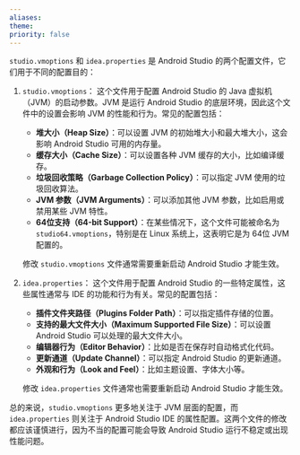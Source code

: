 ```yaml
---
aliases: 
theme: 
priority: false
---
```


`studio.vmoptions` 和 `idea.properties` 是 Android Studio 的两个配置文件，它们用于不同的配置目的：

1. `studio.vmoptions`：
   这个文件用于配置 Android Studio 的 Java 虚拟机（JVM）的启动参数。JVM 是运行 Android Studio 的底层环境，因此这个文件中的设置会影响 JVM 的性能和行为。常见的配置包括：

   - **堆大小（Heap Size）**：可以设置 JVM 的初始堆大小和最大堆大小，这会影响 Android Studio 可用的内存量。
   - **缓存大小（Cache Size）**：可以设置各种 JVM 缓存的大小，比如编译缓存。
   - **垃圾回收策略（Garbage Collection Policy）**：可以指定 JVM 使用的垃圾回收算法。
   - **JVM 参数（JVM Arguments）**：可以添加其他 JVM 参数，比如启用或禁用某些 JVM 特性。
   - **64位支持（64-bit Support）**：在某些情况下，这个文件可能被命名为 `studio64.vmoptions`，特别是在 Linux 系统上，这表明它是为 64位 JVM 配置的。

   修改 `studio.vmoptions` 文件通常需要重新启动 Android Studio 才能生效。

2. `idea.properties`：
   这个文件用于配置 Android Studio 的一些特定属性，这些属性通常与 IDE 的功能和行为有关。常见的配置包括：

   - **插件文件夹路径（Plugins Folder Path）**：可以指定插件存储的位置。
   - **支持的最大文件大小（Maximum Supported File Size）**：可以设置 Android Studio 可以处理的最大文件大小。
   - **编辑器行为（Editor Behavior）**：比如是否在保存时自动格式化代码。
   - **更新通道（Update Channel）**：可以指定 Android Studio 的更新通道。
   - **外观和行为（Look and Feel）**：比如主题设置、字体大小等。

   修改 `idea.properties` 文件通常也需要重新启动 Android Studio 才能生效。

总的来说，`studio.vmoptions` 更多地关注于 JVM 层面的配置，而 `idea.properties` 则关注于 Android Studio IDE 的属性配置。这两个文件的修改都应该谨慎进行，因为不当的配置可能会导致 Android Studio 运行不稳定或出现性能问题。
